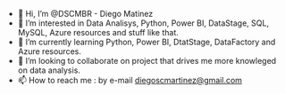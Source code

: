 - 👋 Hi, I’m @DSCMBR - Diego Matinez
- 👀 I’m interested in Data Analisys, Python, Power BI, DataStage, SQL, MySQL, Azure resources and stuff like that. 
- 🌱 I’m currently learning Python, Power BI, DtatStage, DataFactory and Azure resources. 
- 💞️ I’m looking to collaborate on project that drives me more knowleged on data analysis. 
- 📫 How to reach me :
  by e-mail diegoscmartinez@gmail.com

<!---
DSCMBR/DSCMBR is a ✨ special ✨ repository because its `README.md` (this file) appears on your GitHub profile.
You can click the Preview link to take a look at your changes.
--->
